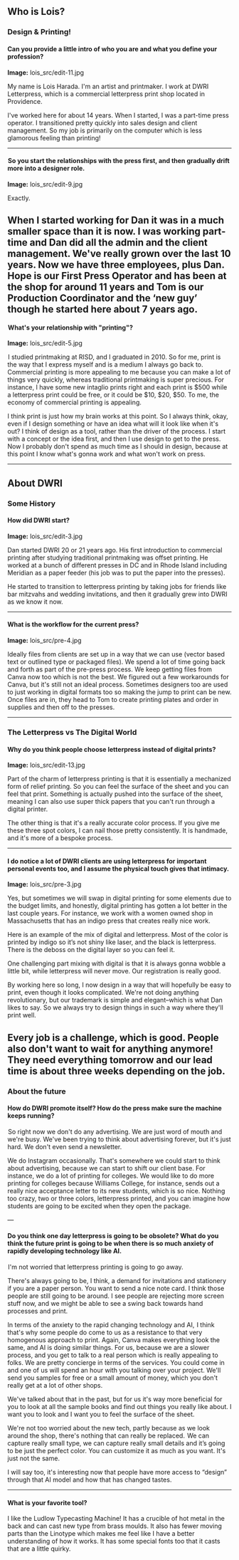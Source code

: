 ## Who is Lois?

### Design & Printing!


#### Can you provide a little intro of who you are and what you define your profession?

**Image:** lois_src/edit-11.jpg

My name is Lois Harada. I'm an artist and printmaker. I work at DWRI Letterpress, which is a commercial letterpress print shop located in Providence.

I've worked here for about 14 years. When I started, I was a part-time press operator. I transitioned pretty quickly into sales design and client management. So my job is primarily on the computer which is less glamorous feeling than printing! 

---
####  So you start the relationships with the press first, and then gradually drift more into a designer role.

**Image:** lois_src/edit-9.jpg

Exactly. 

When I started working for Dan it was in a much smaller space than it is now. I was working part-time and Dan did all the admin and the client management. We've really grown over the last 10 years. Now we have three employees, plus Dan. Hope is our First Press Operator and has been at the shop for around 11 years and Tom is our Production Coordinator and the ‘new guy’ though he started here about 7 years ago. 
---
####  What's your relationship with "printing"?

**Image:** lois_src/edit-5.jpg

 I studied printmaking at RISD, and I graduated in 2010. So for me, print is the way that I express myself and is a medium I always go back to. Commercial printing is more appealing to me because you can make a lot of things very quickly, whereas traditional printmaking is super precious.  For instance, I have some new intaglio prints right and each print is $500 while a letterpress print could be free, or it could be $10, $20, $50. To me, the economy of commercial printing is appealing.

I think print is just how my brain works at this point. So I always think, okay, even if I design something or have an idea what will it look like when it's out? I think of design as a tool, rather than the driver of the process. I start with a concept or the idea first, and then I use design to get to the press. Now I probably don't spend as much time as I should in design, because at this point I know what's gonna work and what won't work on press.

---
## About DWRI
### Some History
#### How did DWRI start?

**Image:** lois_src/edit-3.jpg

Dan started DWRI 20 or 21 years ago.  His first introduction to commercial printing after studying traditional printmaking was offset printing. He worked at a bunch of different presses in DC and in Rhode Island including Meridian as a paper feeder (his job was to put the paper into the presses).

He started to transition to letterpress printing by taking jobs for friends like bar mitzvahs and wedding invitations, and then it gradually grew into DWRI as we know it now.  

---
#### What is the workflow for the current press?

**Image:** lois_src/pre-4.jpg

Ideally files from clients are set up in a way that we can use (vector based text or outlined type or packaged files). We spend a lot of time going back and forth as part of the pre-press process. We keep getting files from Canva now too which is not the best. We figured out a few workarounds for Canva, but it's still not an ideal process. Sometimes designers too are used to just working in digital formats too so making the jump to print can be new. Once files are in, they head to Tom to create printing plates and order in supplies and then off to the presses. 

---
### The Letterpress vs The Digital World
#### Why do you think people choose letterpress instead of digital prints? 
**Image:** lois_src/edit-13.jpg

Part of the charm of letterpress printing is that it is essentially a mechanized form of relief printing. So you can feel the surface of the sheet and you can feel that print. Something is actually pushed into the surface of the sheet, meaning I can also use super thick papers that you can't run through a digital printer. 

The other thing is that it's a really accurate color process. If you give me these three spot colors, I can nail those pretty consistently. It is handmade, and it's more of a bespoke process. 

---
#### I do notice a lot of DWRI clients are using letterpress for important personal events too, and I assume the physical touch gives that intimacy.

**Image:** lois_src/pre-3.jpg 

Yes, but sometimes we will swap in digital printing for some elements due to the budget limits, and honestly, digital printing has gotten a lot better in the last couple years. For instance, we work with a women owned shop in Massachusetts that has an indigo press that creates really nice work. 

Here is an example of the mix of digital and letterpress. Most of the color is printed by indigo so it’s not shiny like laser, and the black is letterpress. There is the deboss on the digital layer so you can feel it.

One challenging part mixing with digital is that it is always gonna wobble a little bit, while letterpress will never move. Our registration is really good. 

By working here so long, I now design in a way that will hopefully be easy to print, even though it looks complicated. We're not doing anything revolutionary, but our trademark is simple and elegant–which is what Dan likes to say. So we always try to design things in such a way where they'll print well.

Every job is a challenge, which is good. People also don't want to wait for anything anymore! They need everything tomorrow and our lead time is about three weeks depending on the job.
---

### About the future
#### How do DWRI promote itself? How do the press make sure the machine keeps running?

 So right now we don't do any advertising. We are just word of mouth and we're busy. We've been trying to think about advertising forever, but it's just hard. We don't even send a newsletter.

We do Instagram occasionally. That's somewhere we could start to think about advertising, because we can start to shift our client base. For instance, we do a lot of printing for colleges. We would like to do more printing for colleges because Williams College, for instance, sends out a really nice acceptance letter to its new students, which is so nice. Nothing too crazy, two or three colors, letterpress printed, and you can imagine how students are going to be excited when they open the package. 

—
#### Do you think one day letterpress is going to be obsolete? What do you think the future print is going to be when there is so much anxiety of rapidly developing technology like AI.


 I'm not worried that letterpress printing is going to go away.

There's always going to be, I think, a demand for invitations and stationery if you are a paper person. You want to send a nice note card. I think those people are still going to be around. I see people are rejecting more screen stuff now, and we might be able to see a swing back towards hand processes and print. 

In terms of the anxiety to the rapid changing technology and AI,  I think that's why some people do come to us as a resistance to that very homogenous approach to print. Again, Canva makes everything look the same, and AI is doing similar things. For us, because we are a slower process, and you get to talk to a real person which is really appealing to folks. We are pretty concierge in terms of the services. You could come in and one of us will spend an hour with you talking over your project. We'll send you samples for free or a small amount of money, which you don't really get at a lot of other shops.

We've talked about that in the past, but for us it's way more beneficial for you to look at all the sample books and find out things you really like about. I want you to look and I want you to feel the surface of the sheet. 

We're not too worried about the new tech, partly because as we look around the shop, there's nothing that can really be replaced.  We can capture really small type, we can capture really small details and it’s going to be just the perfect color. You can customize it as much as you want. It's just not the same.

I will say too, it's interesting now that people have more access to “design” through that AI model and how that has changed tastes.

---

#### What is your favorite tool?

I like the Ludlow Typecasting Machine! It has a crucible of hot metal in the back and can cast new type from brass moulds. It also has fewer moving parts than the Linotype which makes me feel like I have a better understanding of how it works. It has some special fonts too that it casts that are a little quirky. 
